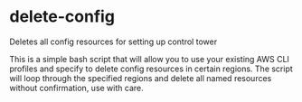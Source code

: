 # delete-config
Deletes all config resources for setting up control tower

This is a simple bash script that will allow you to use your existing AWS CLI profiles and specify to delete config resources in certain regions. The script will loop through the specified regions and delete all named resources without confirmation, use with care.
